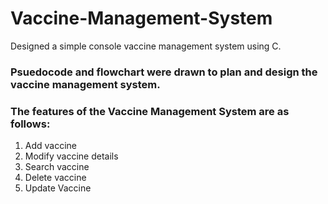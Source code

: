 # Vaccine-Management-System
Designed a simple console vaccine management system using C.

### Psuedocode and flowchart were drawn to plan and design the vaccine management system.

### The features of the Vaccine Management System are as follows:
1. Add vaccine
2. Modify vaccine details
3. Search vaccine
4. Delete vaccine
5. Update Vaccine
